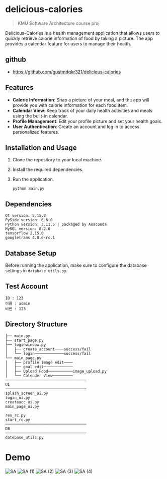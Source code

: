 # delicious-calories

> KMU Software Architecture course proj

Delicious-Calories is a health management application that allows users to quickly retrieve calorie information of food by taking a picture. The app provides a calendar feature for users to manage their health.

## github
- https://github.com/gustmdqkr321/delicious-calories

## Features

- **Calorie Information**: Snap a picture of your meal, and the app will provide you with calorie information for each food item.
- **Calendar View**: Keep track of your daily health activities and meals using the built-in calendar.
- **Profile Management**: Edit your profile picture and set your health goals.
- **User Authentication**: Create an account and log in to access personalized features.

## Installation and Usage

1. Clone the repository to your local machine.

2. Install the required dependencies.

3. Run the application.

   ```
   python main.py
   ```

## Dependencies

```
Qt version: 5.15.2
PySide version: 6.6.0
Python version: 3.11.5 | packaged by Anaconda
MySQL version: 8.2.0
tensorflow 2.15.0
googletrans 4.0.0-rc.1
```

## Database Setup

Before running the application, make sure to configure the database settings in `database_utils.py`.

## Test Account

```
ID : 123
이름 : admin
비번 : 123
```

## Directory Structure

```
├── main.py
├── start_page.py
├── loginwindow.py
│   ├── create_account────success/fail
│   └── login─────────────success/fail
└── main_page.py
│   ├── profile image edit────
│   ├── goal edit─────────────
│   ├── Upload Food───────────image_upload.py
│   └── Calender View─────────
────────────────────────────────────
UI
────────────────────────────────────
splash_screen_ui.py
login_ui.py
createacc_ui.py
main_page_ui.py

res_rc.py
start_rc.py
────────────────────────────────────
DB
────────────────────────────────────
datebase_utils.py

```



# Demo
![SA](https://github.com/hhzzzk/delicious-calories/assets/67236054/210c96c7-36eb-481c-b15f-51b3791f74ec)
![SA (1)](https://github.com/hhzzzk/delicious-calories/assets/67236054/e4f50430-f0c9-4c53-9932-bc293b18ad43)
![SA (2)](https://github.com/hhzzzk/delicious-calories/assets/67236054/b45e152c-a91d-4695-a5d9-a0dba13a1e58)
![SA (3)](https://github.com/hhzzzk/delicious-calories/assets/67236054/0a74dc04-8176-44a7-ae6b-a4168725955f)
![SA (4)](https://github.com/hhzzzk/delicious-calories/assets/67236054/4dbae6d7-be96-4daf-a19c-ec5aa2ade329)


